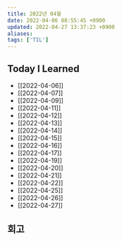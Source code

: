 ```yaml
---
title: 2022년 04월
date: 2022-04-06 08:55:45 +0900
updated: 2022-04-27 13:37:23 +0900
aliases:
tags: ['TIL']
---
```


## Today I Learned

- [[2022-04-06]]
- [[2022-04-07]]
- [[2022-04-09]]
- [[2022-04-11]]
- [[2022-04-12]]
- [[2022-04-13]]
- [[2022-04-14]]
- [[2022-04-15]]
- [[2022-04-16]]
- [[2022-04-17]]
- [[2022-04-19]]
- [[2022-04-20]]
- [[2022-04-21]]
- [[2022-04-22]]
- [[2022-04-25]]
- [[2022-04-26]]
- [[2022-04-27]]

## 회고
